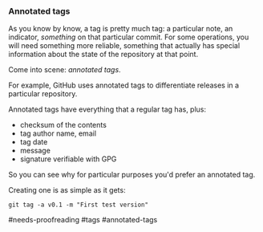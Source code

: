 ### Annotated tags

As you know by know, a tag is pretty much tag: a particular note, an indicator, _something_ on that particular commit. For some operations, you will need something more reliable, something that actually has special information about the state of the repository at that point.

Come into scene: _annotated tags_.

For example, GitHub uses annotated tags to differentiate releases in a particular repository.

Annotated tags have everything that a regular tag has, plus:

- checksum of the contents
- tag author name, email
- tag date
- message
- signature verifiable with GPG

So you can see why for particular purposes you'd prefer an annotated tag.

Creating one is as simple as it gets:

```console
git tag -a v0.1 -m "First test version"
```

#needs-proofreading #tags #annotated-tags